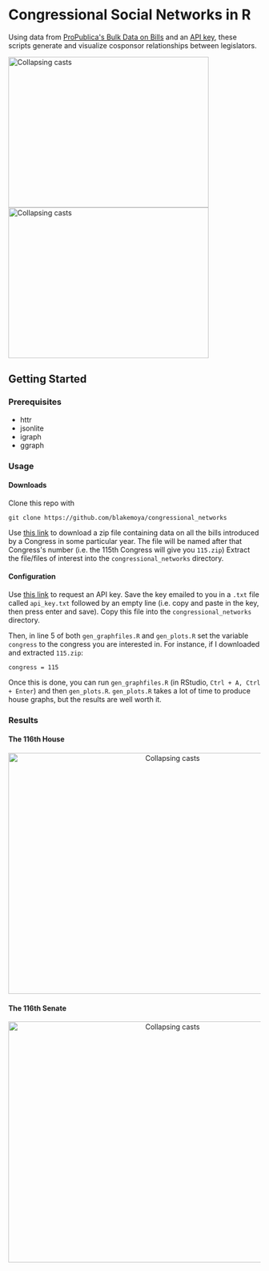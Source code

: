 # Congressional Social Networks in R

Using data from [ProPublica's Bulk Data on Bills](https://www.propublica.org/datastore/dataset/congressional-data-bulk-legislation-bills) and an [API key](https://www.propublica.org/datastore/api/propublica-congress-api), these scripts generate and visualize cosponsor relationships between legislators.

<img src="https://i.imgur.com/w878Kwk.png" width="400" height="300" title="Collapsing casts"><img src="https://i.imgur.com/tMZOlix.png" width="400" height="300" title="Collapsing casts">

## Getting Started
### Prerequisites
- httr
- jsonlite
- igraph
- ggraph

### Usage

#### Downloads

Clone this repo with 

`git clone https://github.com/blakemoya/congressional_networks`

Use [this link](https://www.propublica.org/datastore/dataset/congressional-data-bulk-legislation-bills) to download a zip file containing data on all the bills introduced by a Congress in some particular year. The file will be named after that Congress's number (i.e. the 115th Congress will give you `115.zip`)
Extract the file/files of interest into the `congressional_networks` directory.

#### Configuration

Use [this link](https://www.propublica.org/datastore/api/propublica-congress-api) to request an API key.
Save the key emailed to you in a `.txt` file called `api_key.txt` followed by an empty line (i.e. copy and paste in the key, then press enter and save).
Copy this file into the `congressional_networks` directory.

Then, in line 5 of both `gen_graphfiles.R` and `gen_plots.R` set the variable `congress` to the congress you are interested in.
For instance, if I downloaded and extracted `115.zip`:

`congress = 115`

Once this is done, you can run `gen_graphfiles.R` (in RStudio, `Ctrl + A, Ctrl + Enter`) and then `gen_plots.R`. `gen_plots.R` takes a lot of time to produce house graphs, but the results are well worth it.

### Results

#### The 116th House
<p align="center">
  <img src="https://i.imgur.com/w878Kwk.png" width="640" height="480" title="Collapsing casts">
</p>

#### The 116th Senate
<p align="center">
  <img src="https://i.imgur.com/tMZOlix.png" width="640" height="480" title="Collapsing casts">
</p>
